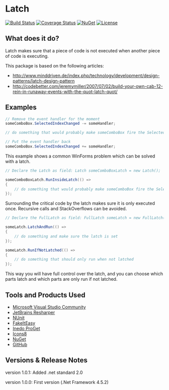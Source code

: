 # Latch

[![Build Status](https://travis-ci.org/denxorz/Latch.svg?branch=master)](https://travis-ci.org/denxorz/Latch) [![Coverage Status](https://coveralls.io/repos/github/denxorz/Latch/badge.svg?branch=master)](https://coveralls.io/github/denxorz/Latch?branch=master) [![NuGet](https://buildstats.info/nuget/Denxorz.Latch)](https://www.nuget.org/packages/Denxorz.Latch/) [![License](http://img.shields.io/:license-mit-blue.svg)](https://github.com/denxorz/Latch/blob/master/LICENSE)

## What does it do?
Latch makes sure that a piece of code is not executed when another piece of code is executing.

This package is based on the following articles: 

* http://www.minddriven.de/index.php/technology/development/design-patterns/latch-design-pattern
* http://codebetter.com/jeremymiller/2007/07/02/build-your-own-cab-12-rein-in-runaway-events-with-the-quot-latch-quot/

## Examples
```C#
// Remove the event handler for the moment
someComboBox.SelectedIndexChanged -= someHandler;

// do something that would probably make someComboBox fire the SelectedIndexChanged event

// Put the event handler back
someComboBox.SelectedIndexChanged += someHandler;
```

This example shows a common WinForms problem which can be solved with a latch.

```C#
// Declare the Latch as field: Latch someComboBoxLatch = new Latch();

someComboBoxLatch.RunInsideLatch(() =>
{
    // do something that would probably make someComboBox fire the SelectedIndexChanged event
});
```
Surrounding the critical code by the latch makes sure it is only executed once. Recursive calls and StackOverflows can be avoided.

```C#
// Declare the FullLatch as field: FullLatch someLatch = new FullLatch();

someLatch.LatchAndRun(() =>
{
    // do something and make sure the latch is set
});

someLatch.RunIfNotLatched(() =>
{
    // do something that should only run when not latched
});
```
This way you will have full control over the latch, and you can choose which parts latch 
and which parts are only run if not latched.

## Tools and Products Used
* [Microsoft Visual Studio Community](https://www.visualstudio.com)
* [JetBrains Resharper](https://www.jetbrains.com/resharper/)
* [NUnit](https://www.nunit.org/)
* [FakeItEasy](https://fakeiteasy.github.io/)
* [Inedo ProGet](https://inedo.com/proget)
* [Icons8](https://icons8.com/)
* [NuGet](https://www.nuget.org/)
* [GitHub](https://github.com/)

## Versions & Release Notes

version 1.0.1: Added .net standard 2.0

version 1.0.0: First version (.Net Framework 4.5.2)
